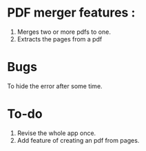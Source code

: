 # PDF merger features : 
1. Merges two or more pdfs to one.
2. Extracts the pages from a pdf


# Bugs 
To hide the error after some time.


# To-do
1. Revise the whole app once. 
2. Add feature of creating an pdf from pages.


